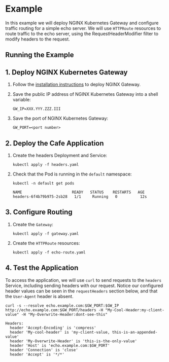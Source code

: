 # Example

In this example we will deploy NGINX Kubernetes Gateway and configure traffic routing for a simple echo server.
We will use `HTTPRoute` resources to route traffic to the echo server, using the RequestHeaderModifier filter to modify
headers to the request.
## Running the Example

## 1. Deploy NGINX Kubernetes Gateway

1. Follow the [installation instructions](/docs/installation.md) to deploy NGINX Gateway.

1. Save the public IP address of NGINX Kubernetes Gateway into a shell variable:

   ```
   GW_IP=XXX.YYY.ZZZ.III
   ```

1. Save the port of NGINX Kubernetes Gateway:

   ```
   GW_PORT=<port number>
   ```

## 2. Deploy the Cafe Application

1. Create the headers Deployment and Service:

   ```shell
   kubectl apply -f headers.yaml
   ```

1. Check that the Pod is running in the `default` namespace:

   ```shell
   kubectl -n default get pods
   ```
   ```console
   NAME                      READY   STATUS    RESTARTS   AGE
   headers-6f4b79b975-2sb28   1/1     Running   0          12s
   ```

## 3. Configure Routing

1. Create the `Gateway`:

   ```shell
   kubectl apply -f gateway.yaml
   ```

1. Create the `HTTPRoute` resources:

   ```shell
   kubectl apply -f echo-route.yaml
   ```

## 4. Test the Application

To access the application, we will use `curl` to send requests to the `headers` Service, including sending headers with
our request.
Notice our configured header values can be seen in the `requestHeaders` section below, and that the `User-Agent` header
is absent.

```shell
curl -s --resolve echo.example.com:$GW_PORT:$GW_IP http://echo.example.com:$GW_PORT/headers -H "My-Cool-Header:my-client-value" -H "My-Overwrite-Header:dont-see-this"
```
```console
Headers:
  header 'Accept-Encoding' is 'compress'
  header 'My-cool-header' is 'my-client-value, this-is-an-appended-value'
  header 'My-Overwrite-Header' is 'this-is-the-only-value'
  header 'Host' is 'echo.example.com:$GW_PORT'
  header 'Connection' is 'close'
  header 'Accept' is '*/*'
```
